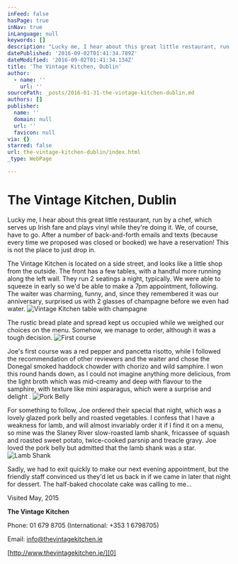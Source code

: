 ```yaml
---
inFeed: false
hasPage: true
inNav: true
inLanguage: null
keywords: []
description: "Lucky me, I hear about this great little restaurant, run by a chef, which serves up Irish fare and plays vinyl while they're doing it. \_We, of course, have to go. \_After a number of back-and-forth emails and texts (because every time we proposed was closed or booked) we have a reservation! \_This is not the place to just drop in."
datePublished: '2016-09-02T01:41:34.789Z'
dateModified: '2016-09-02T01:41:34.134Z'
title: 'The Vintage Kitchen, Dublin'
author:
  - name: ''
    url: ''
sourcePath: _posts/2016-01-31-the-vintage-kitchen-dublin.md
authors: []
publisher:
  name: ''
  domain: null
  url: ''
  favicon: null
via: {}
starred: false
url: the-vintage-kitchen-dublin/index.html
_type: WebPage

---
```

# The Vintage Kitchen, Dublin

Lucky me, I hear about this great little restaurant, run by a chef, which serves up Irish fare and plays vinyl while they're doing it.  We, of course, have to go.  After a number of back-and-forth emails and texts (because every time we proposed was closed or booked) we have a reservation!  This is not the place to just drop in.

The Vintage Kitchen is located on a side street, and looks like a little shop from the outside.  The front has a few tables, with a handful more running along the left wall.  They run 2 seatings a night, typically.  We were able to squeeze in early so we'd be able to make a 7pm appointment, following.  The waiter was charming, funny, and, since they remembered it was our anniversary, surprised us with 2 glasses of champagne before we even had water. ![Vintage Kitchen table with champagne](https://the-grid-user-content.s3-us-west-2.amazonaws.com/afde4896-77fd-4d67-a2b0-fb9dab03a9a2.jpg)

The rustic bread plate and spread kept us occupied while we weighed our choices on the menu.  Somehow, we manage to order, although it was a tough decision.
![First course](https://the-grid-user-content.s3-us-west-2.amazonaws.com/6ca144fc-f0d3-4519-b1dd-35ba01dafa8a.jpg)

Joe's first course was a red pepper and pancetta risotto, while I followed the recommendation of other reviewers and the waiter and chose the Donegal smoked haddock chowder with chorizo and wild samphire.  I won this round hands down, as I could not imagine anything more delicious, from the light broth which was mid-creamy and deep with flavour to the samphire, with texture like mini asparagus, which were a surprise and delight .
![Pork Belly](https://the-grid-user-content.s3-us-west-2.amazonaws.com/fc796f25-50de-467d-8997-11c63a7a440e.jpg)

For something to follow, Joe ordered their special that night, which was a lovely glazed pork belly and roasted vegetables.  I confess that I have a weakness for lamb, and will almost invariably order it if I find it on a menu, so mine was the Slaney River slow-roasted lamb shank, fricassee of squash and roasted sweet potato, twice-cooked parsnip and treacle gravy.  Joe loved the pork belly but admitted that the lamb shank was a star.
![Lamb Shank](https://the-grid-user-content.s3-us-west-2.amazonaws.com/44566bae-4440-444e-a8ce-48804468b109.jpg)

Sadly, we had to exit quickly to make our next evening appointment, but the friendly staff convinced us they'd let us back in if we came in later that night for dessert.  The half-baked chocolate cake was calling to me...

Visited May, 2015

**The Vintage Kitchen**

Phone: 01 679 8705 (International: +353 1 6798705)

Email: info@thevintagekitchen.ie 

[http://www.thevintagekitchen.ie/][0]

[0]: null